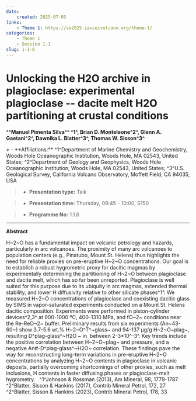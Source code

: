 ```yaml
---
date:
    created: 2025-07-03
links:
    - Theme 1: https://sa2025.iavceivolcano.org/theme-1/
categories:
    - Theme 1
    - Session 1.1
slug: 1-1-6
---
```


# Unlocking the H2O archive in plagioclase: experimental plagioclase -- dacite melt H2O partitioning at crustal conditions

**^^Manuel Pimenta Silva^^ ^1^, Brian D. Monteleone^2^, Glenn A. Gaetani^2^, Dawnika L. Blatter^3^, Thomas W. Sisson^3^**

<!-- more -->> - **Affiliations:** ^1^Department of Marine Chemistry and Geochemistry, Woods Hole Oceanographic Institution, Woods Hole, MA 02543, United States; ^2^Department of Geology and Geophysics, Woods Hole Oceanographic Institution, Woods Hole, MA 02543, United States; ^3^U.S. Geological Survey, California Volcano Observatory, Moffett Field, CA 94035, USA

> - **Presentation type:** Talk

> - **Presentation time:** Thursday, 09:45 - 10:00, S150

> - **Programme No:** 1.1.6

--- 

**Abstract**

H~2~O has a fundamental impact on volcanic petrology and hazards, particularly in arc volcanoes. The proximity of many arc volcanoes to population centers (e.g., Pinatubo, Mount St. Helens) thus highlights the need for reliable proxies on pre-eruptive H~2~O concentrations.
Our goal is to establish a robust hygrometric proxy for dacitic magmas by experimentally determining the partitioning of H~2~O between plagioclase and dacite melt, which has so far been unreported. Plagioclase is well suited for this purpose due to its ubiquity in arc magmas, extended thermal stability, and lower H diffusivity relative to other silicate phases^1^.
We measured H~2~O concentrations of plagioclase and coexisting dacitic glass by SIMS in vapor-saturated experiments conducted on a Mount St. Helens dacitic composition. Experiments were performed in piston-cylinder devices^2,3^ at 900-1000 ºC, 400-1310 MPa, and fO~2~ conditions near the Re-ReO~2~ buffer.
Preliminary results from six experiments (An~43-60~) show 3.7-5.6 wt.% H~2~O^T^~glass~ and 94-137 µg/g H~2~O~plag~, resulting D^plag-glass^~H2O ~ in  between 2-3*10^-3^. Key trends include the positive correlation between H~2~O~plag~ and pressure, and a negative An#-D^plag-glass^~H2O~ correlation.
These findings pave the way for reconstructing long-term variations in pre-eruptive H~2~O concentrations by analyzing H~2~O contents in plagioclase in volcanic deposits, partially overcoming shortcomings of other proxies, such as melt inclusions, H contents in faster diffusing phases or plagioclase-melt hygrometry.
 
^1^Johnson & Rossman (2013), Am Mineral, 98, 1779-1787
^2^Blatter, Sisson & Hankins (2017), Contrib Mineral Petrol, 172, 27
^2^Blatter, Sisson & Hankins (2023), Contrib Mineral Petrol, 178, 33

